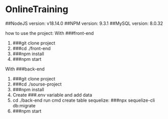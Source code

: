 # OnlineTraining

##NodeJS version: v18.14.0
##NPM version: 9.3.1
##MySQL version: 8.0.32

how to use the project:
With ###front-end
1. ###git clone project
2. ###cd ./front-end
3. ###npm install
4. ###npm start

With ###back-end
1. ###git clone project
2. ###cd ./sourse-project
3. ###npm install
4. Create ###.env variable and add data 
5. cd ./back-end run cmd create table sequelize: ###npx sequelize-cli db:migrate
6. ###npm start
